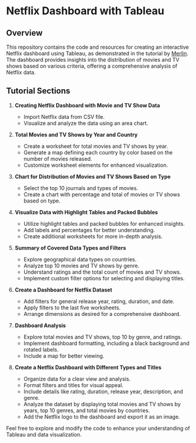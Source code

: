 # Netflix Dashboard with Tableau

## Overview
This repository contains the code and resources for creating an interactive Netflix dashboard using Tableau, as demonstrated in the tutorial by [Merlin](https://merlin.foyer.work/). The dashboard provides insights into the distribution of movies and TV shows based on various criteria, offering a comprehensive analysis of Netflix data.

## Tutorial Sections
1. **Creating Netflix Dashboard with Movie and TV Show Data**
   - Import Netflix data from CSV file.
   - Visualize and analyze the data using an area chart.

2. **Total Movies and TV Shows by Year and Country**
   - Create a worksheet for total movies and TV shows by year.
   - Generate a map defining each country by color based on the number of movies released.
   - Customize worksheet elements for enhanced visualization.

3. **Chart for Distribution of Movies and TV Shows Based on Type**
   - Select the top 10 journals and types of movies.
   - Create a chart with percentage and total of movies or TV shows based on type.

4. **Visualize Data with Highlight Tables and Packed Bubbles**
   - Utilize highlight tables and packed bubbles for enhanced insights.
   - Add labels and percentages for better understanding.
   - Create additional worksheets for more in-depth analysis.

5. **Summary of Covered Data Types and Filters**
   - Explore geographical data types on countries.
   - Analyze top 10 movies and TV shows by genre.
   - Understand ratings and the total count of movies and TV shows.
   - Implement custom filter options for selecting and displaying titles.

6. **Create a Dashboard for Netflix Dataset**
   - Add filters for general release year, rating, duration, and date.
   - Apply filters to the last five worksheets.
   - Arrange dimensions as desired for a comprehensive dashboard.

7. **Dashboard Analysis**
   - Explore total movies and TV shows, top 10 by genre, and ratings.
   - Implement dashboard formatting, including a black background and rotated labels.
   - Include a map for better viewing.

8. **Create a Netflix Dashboard with Different Types and Titles**
   - Organize data for a clear view and analysis.
   - Format filters and titles for visual appeal.
   - Include details like rating, duration, release year, description, and genre.
   - Analyze the dataset by displaying total movies and TV shows by years, top 10 genres, and total movies by countries.
   - Add the Netflix logo to the dashboard and export it as an image.

Feel free to explore and modify the code to enhance your understanding of Tableau and data visualization.
